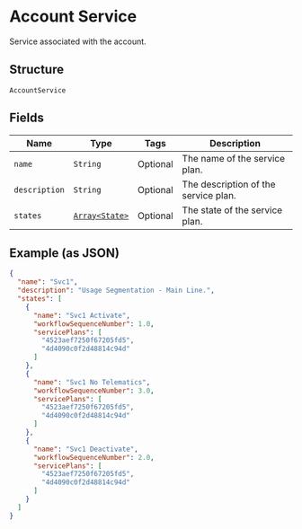 
# Account Service

Service associated with the account.

## Structure

`AccountService`

## Fields

| Name | Type | Tags | Description |
|  --- | --- | --- | --- |
| `name` | `String` | Optional | The name of the service plan. |
| `description` | `String` | Optional | The description of the service plan. |
| `states` | [`Array<State>`](../../doc/models/state.md) | Optional | The state of the service plan. |

## Example (as JSON)

```json
{
  "name": "Svc1",
  "description": "Usage Segmentation - Main Line.",
  "states": [
    {
      "name": "Svc1 Activate",
      "workflowSequenceNumber": 1.0,
      "servicePlans": [
        "4523aef7250f67205fd5",
        "4d4090c0f2d48814c94d"
      ]
    },
    {
      "name": "Svc1 No Telematics",
      "workflowSequenceNumber": 3.0,
      "servicePlans": [
        "4523aef7250f67205fd5",
        "4d4090c0f2d48814c94d"
      ]
    },
    {
      "name": "Svc1 Deactivate",
      "workflowSequenceNumber": 2.0,
      "servicePlans": [
        "4523aef7250f67205fd5",
        "4d4090c0f2d48814c94d"
      ]
    }
  ]
}
```

